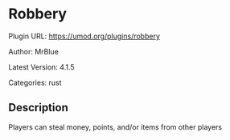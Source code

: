 # Robbery

Plugin URL: https://umod.org/plugins/robbery

Author: MrBlue

Latest Version: 4.1.5

Categories: rust

## Description

Players can steal money, points, and/or items from other players

